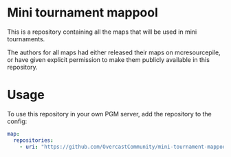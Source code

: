# Mini tournament mappool

This is a repository containing all the maps that will be used in mini tournaments.

The authors for all maps had either released their maps on mcresourcepile, or have given explicit permission to make them publicly available in this repository.

# Usage

To use this repository in your own PGM server, add the repository to the config:

```yml
map:
  repositories:
    - uri: "https://github.com/OvercastCommunity/mini-tournament-mappools"
```